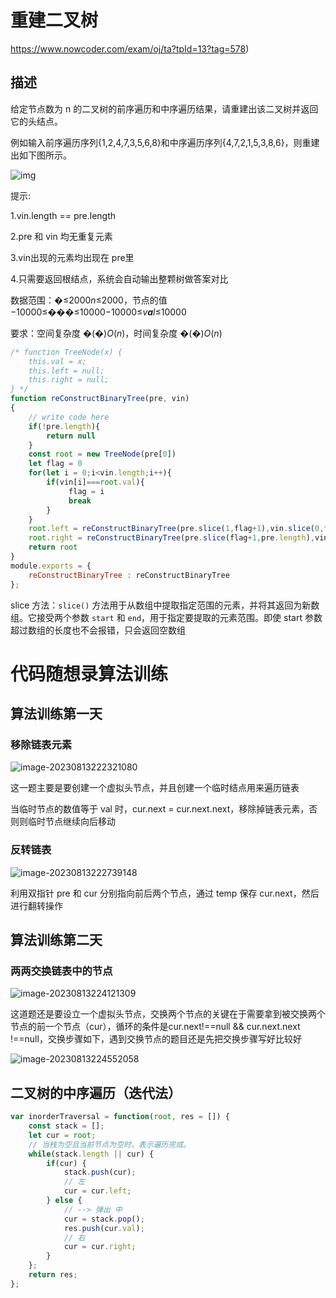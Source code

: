 # 重建二叉树

https://www.nowcoder.com/exam/oj/ta?tpId=13?tag=578)

## 描述

给定节点数为 n 的二叉树的前序遍历和中序遍历结果，请重建出该二叉树并返回它的头结点。

例如输入前序遍历序列{1,2,4,7,3,5,6,8}和中序遍历序列{4,7,2,1,5,3,8,6}，则重建出如下图所示。

![img](https://uploadfiles.nowcoder.com/images/20210717/557336_1626504921458/776B0E5E0FAD11A6F15004B29DA5E628)

提示:

1.vin.length == pre.length

2.pre 和 vin 均无重复元素

3.vin出现的元素均出现在 pre里

4.只需要返回根结点，系统会自动输出整颗树做答案对比

数据范围：�≤2000*n*≤2000，节点的值 −10000≤���≤10000−10000≤*v**a**l*≤10000

要求：空间复杂度 �(�)*O*(*n*)，时间复杂度 �(�)*O*(*n*)

```js
/* function TreeNode(x) {
    this.val = x;
    this.left = null;
    this.right = null;
} */
function reConstructBinaryTree(pre, vin)
{
    // write code here
    if(!pre.length){
        return null
    }
    const root = new TreeNode(pre[0])
    let flag = 0
    for(let i = 0;i<vin.length;i++){
        if(vin[i]===root.val){
             flag = i
             break
        }
    }
    root.left = reConstructBinaryTree(pre.slice(1,flag+1),vin.slice(0,flag))
    root.right = reConstructBinaryTree(pre.slice(flag+1,pre.length),vin.slice(flag+1,vin.length))
    return root
}
module.exports = {
    reConstructBinaryTree : reConstructBinaryTree
};
```

slice 方法：`slice()` 方法用于从数组中提取指定范围的元素，并将其返回为新数组。它接受两个参数 `start` 和 `end`，用于指定要提取的元素范围。即使 start 参数超过数组的长度也不会报错，只会返回空数组

# 代码随想录算法训练

## 算法训练第一天 

### 移除链表元素

![image-20230813222321080](C:\Users\XGJ\AppData\Roaming\Typora\typora-user-images\image-20230813222321080.png)

这一题主要是要创建一个虚拟头节点，并且创建一个临时结点用来遍历链表

当临时节点的数值等于 val 时，cur.next = cur.next.next，移除掉链表元素，否则则临时节点继续向后移动

### 反转链表

![image-20230813222739148](C:\Users\XGJ\AppData\Roaming\Typora\typora-user-images\image-20230813222739148.png)

利用双指针 pre 和 cur 分别指向前后两个节点，通过 temp 保存 cur.next，然后进行翻转操作

## 算法训练第二天

### 两两交换链表中的节点

![image-20230813224121309](C:\Users\XGJ\AppData\Roaming\Typora\typora-user-images\image-20230813224121309.png)

这道题还是要设立一个虚拟头节点，交换两个节点的关键在于需要拿到被交换两个节点的前一个节点（cur），循环的条件是cur.next!==null && cur.next.next !==null，交换步骤如下，遇到交换节点的题目还是先把交换步骤写好比较好

![image-20230813224552058](C:\Users\XGJ\AppData\Roaming\Typora\typora-user-images\image-20230813224552058.png)

## 二叉树的中序遍历（迭代法）

```js
var inorderTraversal = function(root, res = []) {
    const stack = [];
    let cur = root;
    // 当栈为空且当前节点为空时，表示遍历完成。
    while(stack.length || cur) {
        if(cur) {
            stack.push(cur);
            // 左
            cur = cur.left;
        } else {
            // --> 弹出 中
            cur = stack.pop();
            res.push(cur.val); 
            // 右
            cur = cur.right;
        }
    };
    return res;
};

```





